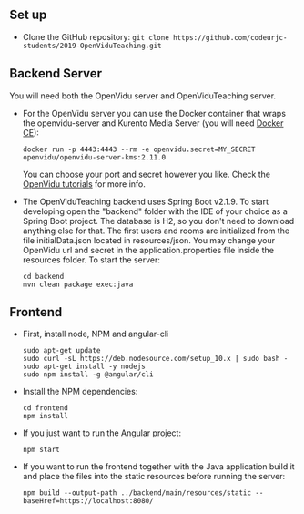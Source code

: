 ## Set up ##
* Clone the GitHub repository:
`git clone https://github.com/codeurjc-students/2019-OpenViduTeaching.git`

## Backend Server ##
You will need both the OpenVidu server and OpenViduTeaching server.

* For the OpenVidu server you can use the Docker container that wraps the openvidu-server and Kurento Media Server (you will need [Docker CE](https://hub.docker.com/search?type=edition&offering=community)):
    ~~~~ shell
    docker run -p 4443:4443 --rm -e openvidu.secret=MY_SECRET openvidu/openvidu-server-kms:2.11.0
    ~~~~
    You can choose your port and secret however you like.
    Check the [OpenVidu tutorials](https://openvidu.io/docs/tutorials/) for more info.

* The OpenViduTeaching backend uses Spring Boot v2.1.9. To start developing open the "backend" folder with the IDE of your choice as a Spring Boot project.
    The database is H2, so you don't need to download anything else for that.
    The first users and rooms are initialized from the file initialData.json located in resources/json.
    You may change your OpenVidu url and secret in the application.properties file inside the resources folder.
    To start the server:
    ~~~~ shell
    cd backend
    mvn clean package exec:java
    ~~~~

## Frontend ##

* First, install node, NPM and angular-cli
    ~~~~ shell
    sudo apt-get update
    sudo curl -sL https://deb.nodesource.com/setup_10.x | sudo bash -
    sudo apt-get install -y nodejs
    sudo npm install -g @angular/cli
    ~~~~

* Install the NPM dependencies:
    ~~~~ shell
    cd frontend
    npm install
    ~~~~

* If you just want to run the Angular project:
    ~~~~ shell
    npm start
    ~~~~

* If you want to run the frontend together with the Java application build it and place the files into the static resources before running the server:
    ~~~~ shell
    npm build --output-path ../backend/main/resources/static --baseHref=https://localhost:8080/
    ~~~~